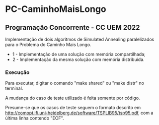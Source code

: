 # PC-CaminhoMaisLongo

## Programação Concorrente - CC UEM 2022

Implementação de dois algoritmos de Simulated Annealing paralelizados para o Problema do Caminho Mais Longo.
- 1 - Implementação de uma solução com memória compartilhada;
- 2 - Implementação da mesma solução com memória distribuída.

### Execução

Para executar, digitar o comando "make shared" ou "make distr" no terminal.

A mudança do caso de teste utilizado é feita somente por código.

Presume-se que os casos de teste seguem o formato descrito em http://comopt.ifi.uni-heidelberg.de/software/TSPLIB95/tsp95.pdf, com a última linha contendo "EOF".
